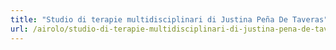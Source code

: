 ```yaml
---
title: "Studio di terapie multidisciplinari di Justina Peña De Taveras"
url: /airolo/studio-di-terapie-multidisciplinari-di-justina-pena-de-taveras/
---
```

